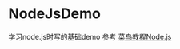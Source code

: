 # NodeJsDemo
学习node.js时写的基础demo
参考 [菜鸟教程Node.js](http://www.runoob.com/nodejs/nodejs-tutorial.html)
